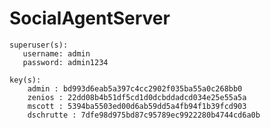 # SocialAgentServer
    superuser(s):
       username: admin
       password: admin1234

    key(s):
        admin : bd993d6eab5a397c4cc2902f035ba55a0c268bb0
        zenios : 22dd08b4b51df5cd1d0dcbddadcd034e25e55a5a
        mscott : 5394ba5503ed00d6ab59dd5a4fb94f1b39fcd903
        dschrutte : 7dfe98d975bd87c95789ec9922280b4744cd6a0b
